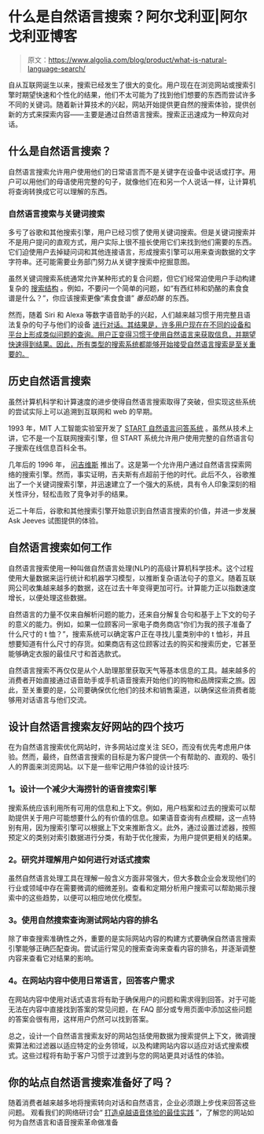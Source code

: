 # 什么是自然语言搜索？阿尔戈利亚|阿尔戈利亚博客

> 原文：<https://www.algolia.com/blog/product/what-is-natural-language-search/>

自从互联网诞生以来，搜索已经发生了很大的变化。用户现在在浏览网站或搜索引擎时期望快速和个性化的结果，他们不太可能为了找到他们想要的东西而尝试许多不同的关键词。随着新计算技术的兴起，网站开始提供更自然的搜索体验，提供创新的方式来探索内容——主要是通过自然语言搜索。搜索正迅速成为一种双向对话。



## [](#what-is-natural-language-search)什么是自然语言搜索？

自然语言搜索允许用户使用他们的日常语言而不是关键字在设备中说话或打字。用户可以用他们的母语使用完整的句子，就像他们在和另一个人说话一样，让计算机将查询转换成它可以理解的东西。

### [](#natural-language-search-vs-keyword-search)自然语言搜索与关键词搜索

多亏了谷歌和其他搜索引擎，用户已经习惯了使用关键词搜索。但是关键词搜索并不是用户提问的直观方式，用户实际上很不擅长使用它们来找到他们需要的东西[](https://www.nngroup.com/articles/incompetent-search-skills/)。它们迫使用户去掉疑问词和其他连接语言，形成搜索引擎可以用来查询数据的文字字符串。还可能需要业务部门努力从关键字搜索中挖掘意图。

虽然关键词搜索系统通常允许某种形式的复合问题，但它们经常迫使用户手动构建复杂的 [搜索结构](https://www.webopedia.com/TERM/B/Boolean_search.html) 。例如，不要问一个简单的问题，如“有西红柿和奶酪的素食食谱是什么？”，你应该搜索更像“素食食谱” *番茄奶酪* 的东西。

然而，随着 Siri 和 Alexa 等数字语音助手的兴起，人们越来越习惯于用完整且语法复杂的句子与他们的设备 [进行对话。其结果是，许多用户现在在不同的设备和平台上形成类似问题的查询。用户正变得习惯于使用自然语言来获取信息，并期望快速得到结果。因此，所有类型的搜索系统都能够开始接受自然语言搜索是至关重要的。](https://blog.algolia.com/conversational-search-digital-interactions/)

## [](#history-of-natural-language-search)历史自然语言搜索

虽然计算机科学和计算速度的进步使得自然语言搜索取得了突破，但实现这些系统的尝试实际上可以追溯到互联网和 web 的早期。

1993 年，MIT 人工智能实验室开发了 [START 自然语言问答系统](https://start.csail.mit.edu/start-system.php) 。虽然从技术上讲，它不是一个互联网搜索引擎，但 START 系统允许用户使用完整的自然语言句子搜索在线信息百科全书。

几年后的 1996 年， [问吉维斯](https://www.wired.com/1997/06/jeeves-finds-the-way/) 推出了。这是第一个允许用户通过自然语言探索网络的搜索引擎。然而，事实证明，吉夫斯有点超前于他的时代。此后不久，谷歌推出了一个关键词搜索引擎，并迅速建立了一个强大的系统，具有令人印象深刻的相关性评分，轻松击败了竞争对手的结果。

近二十年后，谷歌和其他搜索引擎开始意识到自然语言搜索的价值，并进一步发展 Ask Jeeves 试图提供的体验。



## [](#how-natural-language-search-works)自然语言搜索如何工作

自然语言搜索使用一种叫做自然语言处理(NLP)的高级计算机科学技术。这个过程使用大量数据来运行统计和机器学习模型，以推断复杂语法句子的意义。随着互联网公司收集越来越多的数据，这在过去十年变得更加可行。计算能力正以指数速度增长，以便处理这些数据。

自然语言的力量不仅来自解析问题的能力，还来自分解复合句和基于上下文的句子的意义的能力。例如，如果一位顾客问一家电子商务商店“你们为我的孩子准备了什么尺寸的 t 恤？”，搜索系统可以确定客户正在寻找儿童类别中的 t 恤衫，并且想要知道有什么尺寸的存货。如果商店有这位顾客过去的购买和搜索历史，它甚至能够确定衣服的最佳尺寸和首选款式。

自然语言搜索不再仅仅是从个人助理那里获取天气等基本信息的工具。越来越多的消费者开始直接通过语音助手或手机语音搜索开始他们的购物和品牌探索之旅。因此，至关重要的是，公司要确保优化他们的技术和销售渠道，以确保这些消费者能够用对话语言与他们交流。

## [](#four-tips-for-designing-a-natural-language-search-friendly-site)设计自然语言搜索友好网站的四个技巧

在为自然语言搜索优化网站时，许多网站过度关注 SEO，而没有优先考虑用户体验。然而，最终，自然语言搜索的目标是为客户提供一个有帮助的、直观的、吸引人的界面来浏览网站。以下是一些牢记用户体验的设计技巧:

### [](#1-design-a-voice-search-engine-that-reduces-the-haystack)1。设计一个减少大海捞针的语音搜索引擎

搜索系统应该利用所有可用的信息和上下文。例如，用户档案和过去的搜索可以帮助提供关于用户可能想要什么的有价值的信息。如果语音查询有点模糊，这一点特别有用，因为搜索引擎可以根据上下文来推断含义。此外，通过设置过滤器，按照预定义的类别对索引数据进行分类，有助于优化搜索，为用户提供更相关的结果。

### [](#2-do-research-and-understand-how-users-perform-conversational-searches)2。研究并理解用户如何进行对话式搜索

虽然自然语言处理工具在理解一般含义方面非常强大，但大多数企业会发现他们的行业或领域中存在需要微调的细微差别。查看和定期分析用户搜索可以帮助揭示搜索中的这些趋势，以便可以相应地优化模型。

### [](#3-test-the-site%e2%80%99s-content-for-ranking-with-natural-search-queries)3。使用自然搜索查询测试网站内容的排名

除了审查搜索准确性之外，重要的是实际网站内容的构建方式要确保自然语言搜索引擎能够正确匹配查询。尝试运行常见的搜索查询来查看内容的排名，并逐渐调整内容来查看它对结果的影响。

### [](#4-use-everyday-language-in-site-content-and-answer-customer-needs)4。在网站内容中使用日常语言，回答客户需求

在网站内容中使用对话式语言将有助于确保用户的问题和需求得到回答。对于可能无法在内容中直接找到答案的常见问题，在 FAQ 部分或专用页面中添加这些问题的答案会很有用，这样用户仍然可以找到答案。

总之，设计一个自然语言搜索友好的网站包括使用数据为搜索提供上下文，微调搜索算法和过滤器以适应特定的业务领域，以及构建网站内容以适应对话式搜索模式。这些过程将有助于客户习惯于过渡到与您的网站更具对话性的体验。

## [](#is-your-site-natural-language-search-ready)你的站点自然语言搜索准备好了吗？

随着消费者越来越多地将搜索转向对话和自然语言，企业必须跟上步伐来回答这些问题。 观看我们的网络研讨会“ [打造卓越语音体验的最佳实践](https://video.algolia.com/watch/HPCsiJXctALqctn7W4Vbha) ”，了解您的网站如何为自然语言和语音搜索革命做准备